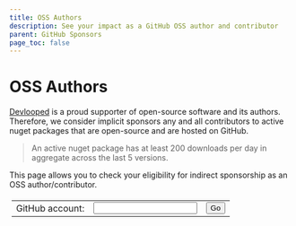 ```yaml
---
title: OSS Authors
description: See your impact as a GitHub OSS author and contributor
parent: GitHub Sponsors
page_toc: false
---
```


<div id="spinner" class="spinner text-green-200" role="status"></div>

# OSS Authors

[Devlooped](https://devlooped.com) is a proud supporter of open-source software and its 
authors. Therefore, we consider implicit sponsors any and all contributors to active 
nuget packages that are open-source and are hosted on GitHub. 

> An active nuget package has at least 200 downloads per day in aggregate across the last 5 versions.

This page allows you to check your eligibility for indirect sponsorship as an OSS author/contributor.

<div id="github">
    <table class="borderless" style="border-collapse: collapse; padding: 4px; min-width: unset;" markdown="0">
        <tr>
            <td class="borderless">GitHub account:</td>
            <td class="borderless">
                <input id="account" onblur="lookupAccount();" class="border">
            </td>
            <td class="borderless">
                <div>
                    <button class="btn btn-green" onclick="lookupAccount();">Go</button>
                </div>
            </td>
            <td class="borderless" style="display: none;" id="unsupported">
                ⚠️ Account is not eligible as OSS author
            </td>
            <td class="borderless" style="display: none;" id="supported">
                ✅ Account is eligible as OSS author
            </td>
        </tr>
    </table>
</div>

<p id="error" class="no-before" />

<div id="data"></div>

<script src="{{ '/assets/js/oss.js' | relative_url }}"></script>
